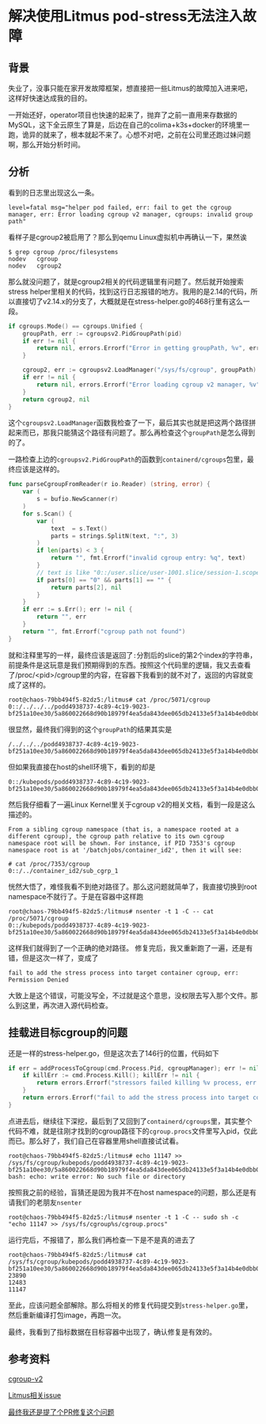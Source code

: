 # 解决使用Litmus pod-stress无法注入故障
## 背景
失业了，没事只能在家开发故障框架，想直接把一些Litmus的故障加入进来吧，这样好快速达成我的目的。

一开始还好，operator项目也快速的起来了，抛弃了之前一直用来存数据的MySQL，这下全云原生了算是，后边在自己的colima+k3s+docker的环境里一跑，诡异的就来了，根本就起不来了。心想不对吧，之前在公司里还跑过妹问题啊，那么开始分析时间。

## 分析
看到的日志里出现这么一条。

`level=fatal msg="helper pod failed, err: fail to get the cgroup manager, err: Error loading cgroup v2 manager, cgroups: invalid group path"`

看样子是cgroup2被启用了？那么到qemu Linux虚拟机中再确认一下，果然诶
```shell
$ grep cgroup /proc/filesystems
nodev   cgroup
nodev   cgroup2
```

那么就没问题了，就是cgroup2相关的代码逻辑里有问题了。然后就开始搜索stress helper里相关的代码，找到这行日志报错的地方。我用的是2.14的代码，所以直接切了v2.14.x的分支了，大概就是在stress-helper.go的468行里有这么一段。
```go
if cgroups.Mode() == cgroups.Unified {
	groupPath, err := cgroupsv2.PidGroupPath(pid)
	if err != nil {
		return nil, errors.Errorf("Error in getting groupPath, %v", err)
	}

	cgroup2, err := cgroupsv2.LoadManager("/sys/fs/cgroup", groupPath)
	if err != nil {
		return nil, errors.Errorf("Error loading cgroup v2 manager, %v", err)
	}
	return cgroup2, nil
}
```
这个`cgroupsv2.LoadManager`函数我检查了一下，最后其实也就是把这两个路径拼起来而已，那我只能猜这个路径有问题了。那么再检查这个`groupPath`是怎么得到的了。

一路检查上边的`cgroupsv2.PidGroupPath`的函数到`containerd/cgroups`包里，最终应该是这样的。
```go
func parseCgroupFromReader(r io.Reader) (string, error) {
	var (
		s = bufio.NewScanner(r)
	)
	for s.Scan() {
		var (
			text  = s.Text()
			parts = strings.SplitN(text, ":", 3)
		)
		if len(parts) < 3 {
			return "", fmt.Errorf("invalid cgroup entry: %q", text)
		}
		// text is like "0::/user.slice/user-1001.slice/session-1.scope"
		if parts[0] == "0" && parts[1] == "" {
			return parts[2], nil
		}
	}
	if err := s.Err(); err != nil {
		return "", err
	}
	return "", fmt.Errorf("cgroup path not found")
}
```
就和注释里写的一样，最终应该是返回了`:`分割后的slice的第2个index的字符串，前提条件是这玩意是我们预期得到的东西。按照这个代码里的逻辑，我又去查看了/proc/\<pid>/cgroup里的内容，在容器下我看到的就不对了，返回的内容就变成了这样的。
```
root@chaos-79bb494f5-82dz5:/litmus# cat /proc/5071/cgroup 
0::/../../../podd4938737-4c89-4c19-9023-bf251a10ee30/5a860022668d90b18979f4ea5da843dee065db24133e5f3a14b4e0dbb03c8835
```
很显然，最终我们得到的这个`groupPath`的结果其实是
```
/../../../podd4938737-4c89-4c19-9023-bf251a10ee30/5a860022668d90b18979f4ea5da843dee065db24133e5f3a14b4e0dbb03c8835
```

但如果我直接在host的shell环境下，看到的却是
```
0::/kubepods/podd4938737-4c89-4c19-9023-bf251a10ee30/5a860022668d90b18979f4ea5da843dee065db24133e5f3a14b4e0dbb03c8835
```

然后我仔细看了一遍Linux Kernel里关于cgroup v2的相关文档，看到一段是这么描述的。
```
From a sibling cgroup namespace (that is, a namespace rooted at a different cgroup), the cgroup path relative to its own cgroup namespace root will be shown. For instance, if PID 7353's cgroup namespace root is at '/batchjobs/container_id2', then it will see:

# cat /proc/7353/cgroup
0::/../container_id2/sub_cgrp_1
```
恍然大悟了，难怪我看不到绝对路径了。那么这问题就简单了，我直接切换到root namespace不就行了。于是在容器中这样跑
```
root@chaos-79bb494f5-82dz5:/litmus# nsenter -t 1 -C -- cat /proc/5071/cgroup 
0::/kubepods/podd4938737-4c89-4c19-9023-bf251a10ee30/5a860022668d90b18979f4ea5da843dee065db24133e5f3a14b4e0dbb03c8835
```
这样我们就得到了一个正确的绝对路径。
修复完后，我又重新跑了一遍，还是有错，但是这次一样了，变成了
```
fail to add the stress process into target container cgroup, err: Permission Denied
```
大致上是这个错误，可能没写全，不过就是这个意思，没权限去写入那个文件。那么到这里，再次进入源代码检查。

## 挂载进目标cgroup的问题
还是一样的stress-helper.go，但是这次去了146行的位置，代码如下
```go
if err = addProcessToCgroup(cmd.Process.Pid, cgroupManager); err != nil {
	if killErr := cmd.Process.Kill(); killErr != nil {
		return errors.Errorf("stressors failed killing %v process, err: %v", cmd.Process.Pid, killErr)
	}
	return errors.Errorf("fail to add the stress process into target container cgroup, err: %v", err)
}
```
点进去后，继续往下深挖，最后到了又回到了`containerd/cgroups`里，其实整个代码不难，就是往刚才找到的cgroup路径下的`cgroup.procs`文件里写入pid，仅此而已。那么好了，我们自己在容器里用shell直接试试看。
```
root@chaos-79bb494f5-82dz5:/litmus# echo 11147 >> /sys/fs/cgroup/kubepods/podd4938737-4c89-4c19-9023-bf251a10ee30/5a860022668d90b18979f4ea5da843dee065db24133e5f3a14b4e0dbb03c8835/cgroup.procs 
bash: echo: write error: No such file or directory
```
按照我之前的经验，盲猜还是因为我并不在host namespace的问题，那么还是有请我们的老朋友`nsenter`
```
root@chaos-79bb494f5-82dz5:/litmus# nsenter -t 1 -C -- sudo sh -c "echo 11147 >> /sys/fs/cgroup%s/cgroup.procs"
```
运行完后，不报错了，那么我们再检查一下是不是真的进去了
```
root@chaos-79bb494f5-82dz5:/litmus# cat /sys/fs/cgroup/kubepods/podd4938737-4c89-4c19-9023-bf251a10ee30/5a860022668d90b18979f4ea5da843dee065db24133e5f3a14b4e0dbb03c8835/cgroup.procs
23890
12483
11147
```
至此，应该问题全部解除。那么将相关的修复代码提交到`stress-helper.go`里，然后重新编译打包image，再跑一次。

最终，我看到了指标数据在目标容器中出现了，确认修复是有效的。

## 参考资料
[cgroup-v2](https://docs.kernel.org/admin-guide/cgroup-v2.html)

[Litmus相关issue](https://github.com/litmuschaos/litmus/issues/3902)

[最终我还是提了个PR修复这个问题](https://github.com/litmuschaos/litmus-go/pull/677)
